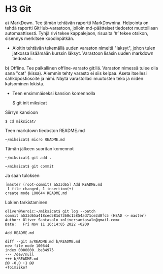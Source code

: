 # H3 Git
a) MarkDown. Tee tämän tehtävän raportti MarkDownina. Helpointa on tehdä raportti GitHub-varastoon, jolloin md-päätteiset tiedostot muotoillaan automaattisesti. Tyhjä rivi tekee kappalejaon, risuaita ‘#’ tekee otsikon, sisennys merkitsee koodinpätkän.

- Aloitin tehtävän tekemällä uuden varaston nimeltä "laksyt", johon tulen jatkossa lisäämään kurssin läksyt. Varastoon lisäsin uuden markdown tiedoston.

b) Offline. Tee paikallinen offline-varasto git:llä. Varaston nimessä tulee olla sana "cat" (kissa). Aiemmin tehty varasto ei siis kelpaa. Aseta itsellesi sähköpostiosoite ja nimi. Näytä varastollasi muutosten teko ja niiden katsominen lokista.

- Teen ensimmäiseksi kansion komennolla

     $ git init miksicat

Siirryn kansioon

    $ cd miksicat/

Teen markdown tiedoston README.md

    ~/miksicat$ micro README.md

Tämän jälkeen suoritan komennot

    ~/miksicat$ git add .

    ~/miksicat$ git commit
  
Ja saan tuloksen 

    [master (root-commit) a533d65] Add README.md
     1 file changed, 1 insertion(+)
    create mode 100644 README.md
 
 Lokien tarkistaminen
 
    oliver@heroic:~/miksicat$ git log --patch
    commit a533d65a418ced581d7360c15854ad71ce3d0fc5 (HEAD -> master)
    Author: Oliver Santasalo <oliversantasalo@gmail.com>
    Date:   Fri Nov 11 16:14:05 2022 +0200

    Add README.md

    diff --git a/README.md b/README.md
    new file mode 100644
    index 0000000..be34975
    --- /dev/null
    +++ b/README.md
    @@ -0,0 +1 @@
    +Toimiiko?
